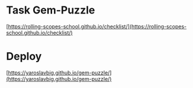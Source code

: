 # Task Gem-Puzzle
[https://rolling-scopes-school.github.io/checklist/](https://rolling-scopes-school.github.io/checklist/)

# Deploy
[https://yaroslavbig.github.io/gem-puzzle/](https://yaroslavbig.github.io/gem-puzzle/)

